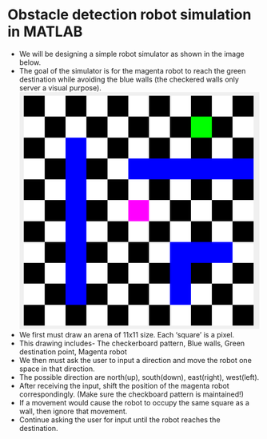 # Obstacle detection robot simulation in MATLAB 

-	We will be designing a simple robot simulator as shown in the image below. 
-	The goal of the simulator is for the magenta robot to reach the green destination while avoiding the blue walls (the checkered walls only server a visual purpose).
![Arena](arena.png)
-	We first must draw an arena of 11x11 size. Each ‘square’ is a pixel.
-	This drawing includes- The checkerboard pattern, Blue walls, Green destination point, Magenta robot
-	We then must ask the user to input a direction and move the robot one space in that direction.
-	The possible direction are north(up), south(down), east(right), west(left).
-	After receiving the input, shift the position of the magenta robot correspondingly. (Make sure the checkboard pattern is maintained!)
-	If a movement would cause the robot to occupy the same square as a wall, then ignore that movement.
-	Continue asking the user for input until the robot reaches the destination.

